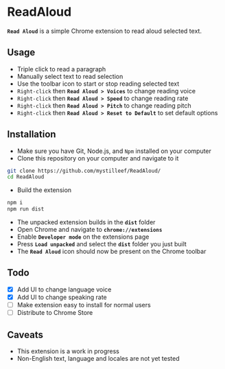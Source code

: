 # ReadAloud

**`Read Aloud`** is a simple Chrome extension to read aloud
selected text.

## Usage

- Triple click to read a paragraph
- Manually select text to read selection
- Use the toolbar icon to start or stop reading selected
  text
- `Right-click` then **`Read Aloud > Voices`** to change
  reading voice
- `Right-click` then **`Read Aloud > Speed`** to change
  reading rate
- `Right-click` then **`Read Aloud > Pitch`** to change
  reading pitch
- `Right-click` then **`Read Aloud > Reset to Default`** to
  set default options

## Installation

- Make sure you have Git, Node.js, and `Npm` installed on
  your computer
- Clone this repository on your computer and navigate to it

```bash
git clone https://github.com/mystilleef/ReadAloud/
cd ReadAloud
```

- Build the extension

```bash
npm i
npm run dist
```

- The unpacked extension builds in the **`dist`** folder
- Open Chrome and navigate to **`chrome://extensions`**
- Enable **`Developer mode`** on the extensions page
- Press **`Load unpacked`** and select the **`dist`** folder
  you just built
- The **`Read Aloud`** icon should now be present on the
  Chrome toolbar

## Todo

- [x] Add UI to change language voice
- [x] Add UI to change speaking rate
- [ ] Make extension easy to install for normal users
- [ ] Distribute to Chrome Store

## Caveats

- This extension is a work in progress
- Non-English text, language and locales are not yet tested
